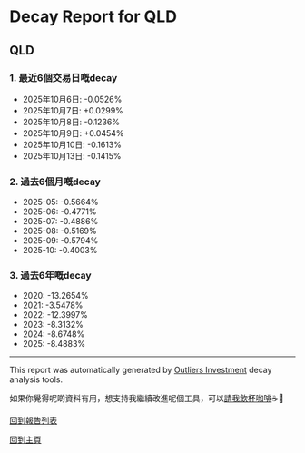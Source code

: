 # Decay Report for QLD

## QLD

### 1. 最近6個交易日嘅decay

- 2025年10月6日: -0.0526%
- 2025年10月7日: +0.0299%
- 2025年10月8日: -0.1236%
- 2025年10月9日: +0.0454%
- 2025年10月10日: -0.1613%
- 2025年10月13日: -0.1415%

### 2. 過去6個月嘅decay

- 2025-05: -0.5664%
- 2025-06: -0.4771%
- 2025-07: -0.4886%
- 2025-08: -0.5169%
- 2025-09: -0.5794%
- 2025-10: -0.4003%

### 3. 過去6年嘅decay

- 2020: -13.2654%
- 2021: -3.5478%
- 2022: -12.3997%
- 2023: -8.3132%
- 2024: -8.6748%
- 2025: -8.4883%

------------------------------
This report was automatically generated by [Outliers Investment](https://outliersecon.github.io/Outliers-Investment/) decay analysis tools.

如果你覺得呢啲資料有用，想支持我繼續改進呢個工具，可以[請我飲杯咖啡](https://buymeacoffee.com/outliersecon)☕🙏

[回到報告列表](https://outliersecon.github.io/Outliers-Investment/reports/reports_public)

[回到主頁](https://outliersecon.github.io/Outliers-Investment/)